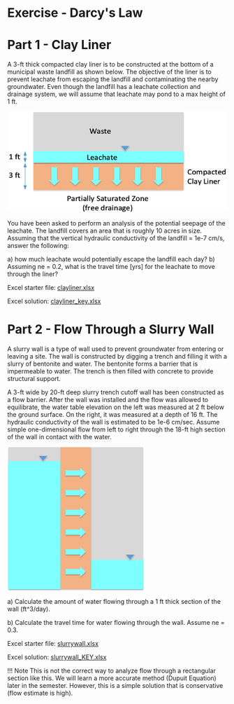 # Exercise - Darcy's Law

# Part 1 - Clay Liner

A 3-ft thick compacted clay liner is to be constructed at the bottom of a municipal waste landfill as shown below. The objective of the liner is to prevent leachate from escaping the landfill and contaminating the nearby groundwater. Even though the landfill has a leachate collection and drainage system, we will assume that leachate may pond to a max height of 1 ft.

![clay_liner.png](clay_liner.png)

You have been asked to perform an analysis of the potential seepage of the leachate. The landfill covers an area that is roughly 10 acres in size.  Assuming that the vertical hydraulic conductivity of the landfill = 1e-7 cm/s, answer the following:

a) how much leachate would potentially escape the landfill each day?
b) Assuming ne = 0.2, what is the travel time [yrs] for the leachate to move through the liner?

Excel starter file: [clayliner.xlsx](clayliner.xlsx)

Excel solution: [clayliner_key.xlsx](clayliner_key.xlsx)

# Part 2 - Flow Through a Slurry Wall

A slurry wall is a type of wall used to prevent groundwater from entering or leaving a site. The wall is constructed by digging a trench and filling it with a slurry of bentonite and water. The bentonite forms a barrier that is impermeable to water. The trench is then filled with concrete to provide structural support. 

A 3-ft wide by 20-ft deep slurry trench cutoff wall has been constructed as a flow barrier. After the wall was installed and the flow was allowed to equilibrate, the water table elevation on the left was measured at 2 ft below the ground surface. On the right, it was measured at a depth of 16 ft. The hydraulic conductivity of the wall is estimated to be 1e-6 cm/sec. Assume simple one-dimensional flow from left to right through the 18-ft high section of the wall in contact with the water.

![slurry.png](slurry.png)

a) Calculate the amount of water flowing through a 1 ft thick section of the wall (ft^3/day).

b) Calculate the travel time for water flowing through the wall. Assume ne = 0.3.

Excel starter file: [slurrywall.xlsx](slurrywall.xlsx)

Excel solution: [slurrywall_KEY.xlsx](slurrywall_KEY.xlsx)

!!! Note
    This is not the correct way to analyze flow through a rectangular section like this. We will learn a more accurate method (Dupuit Equation) later in the semester. However, this is a simple solution that is conservative (flow estimate is high).